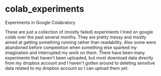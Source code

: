# colab_experiments
Experiments in Google Colabratory


These are just a collection of (mostly failed) experiments I tried on google colab over the past several months. They are pretty messy and mostly aimed at getting something running rather than readability. Also some were abandoned before compeletion when something else sparked my imagination and interrupted my work on them. There have been many experiments that haven't been uploaded, but most download data directly from my dropbox account and I haven't gotten around to deleting sensitive data related to my dropbox account so I can upload them yet.
